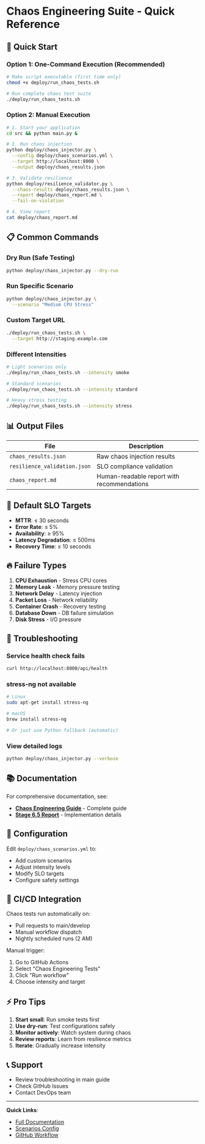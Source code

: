 # Chaos Engineering Suite - Quick Reference

## 🚀 Quick Start

### Option 1: One-Command Execution (Recommended)

```bash
# Make script executable (first time only)
chmod +x deploy/run_chaos_tests.sh

# Run complete chaos test suite
./deploy/run_chaos_tests.sh
```

### Option 2: Manual Execution

```bash
# 1. Start your application
cd src && python main.py &

# 2. Run chaos injection
python deploy/chaos_injector.py \
  --config deploy/chaos_scenarios.yml \
  --target http://localhost:8000 \
  --output deploy/chaos_results.json

# 3. Validate resilience
python deploy/resilience_validator.py \
  --chaos-results deploy/chaos_results.json \
  --report deploy/chaos_report.md \
  --fail-on-violation

# 4. View report
cat deploy/chaos_report.md
```

## 📋 Common Commands

### Dry Run (Safe Testing)
```bash
python deploy/chaos_injector.py --dry-run
```

### Run Specific Scenario
```bash
python deploy/chaos_injector.py \
  --scenario "Medium CPU Stress"
```

### Custom Target URL
```bash
./deploy/run_chaos_tests.sh \
  --target http://staging.example.com
```

### Different Intensities
```bash
# Light scenarios only
./deploy/run_chaos_tests.sh --intensity smoke

# Standard scenarios
./deploy/run_chaos_tests.sh --intensity standard

# Heavy stress testing
./deploy/run_chaos_tests.sh --intensity stress
```

## 📊 Output Files

| File | Description |
|------|-------------|
| `chaos_results.json` | Raw chaos injection results |
| `resilience_validation.json` | SLO compliance validation |
| `chaos_report.md` | Human-readable report with recommendations |

## 🎯 Default SLO Targets

- **MTTR**: ≤ 30 seconds
- **Error Rate**: ≤ 5%
- **Availability**: ≥ 95%
- **Latency Degradation**: ≤ 500ms
- **Recovery Time**: ≤ 10 seconds

## 🔥 Failure Types

1. **CPU Exhaustion** - Stress CPU cores
2. **Memory Leak** - Memory pressure testing
3. **Network Delay** - Latency injection
4. **Packet Loss** - Network reliability
5. **Container Crash** - Recovery testing
6. **Database Down** - DB failure simulation
7. **Disk Stress** - I/O pressure

## 🚨 Troubleshooting

### Service health check fails
```bash
curl http://localhost:8000/api/health
```

### stress-ng not available
```bash
# Linux
sudo apt-get install stress-ng

# macOS
brew install stress-ng

# Or just use Python fallback (automatic)
```

### View detailed logs
```bash
python deploy/chaos_injector.py --verbose
```

## 📚 Documentation

For comprehensive documentation, see:
- **[Chaos Engineering Guide](../docs/CHAOS_ENGINEERING_GUIDE.md)** - Complete guide
- **[Stage 6.5 Report](../STAGE_6.5_COMPLETION_REPORT.md)** - Implementation details

## 🔧 Configuration

Edit `deploy/chaos_scenarios.yml` to:
- Add custom scenarios
- Adjust intensity levels
- Modify SLO targets
- Configure safety settings

## 🤖 CI/CD Integration

Chaos tests run automatically on:
- Pull requests to main/develop
- Manual workflow dispatch
- Nightly scheduled runs (2 AM)

Manual trigger:
1. Go to GitHub Actions
2. Select "Chaos Engineering Tests"
3. Click "Run workflow"
4. Choose intensity and target

## ⚡ Pro Tips

1. **Start small**: Run smoke tests first
2. **Use dry-run**: Test configurations safely
3. **Monitor actively**: Watch system during chaos
4. **Review reports**: Learn from resilience metrics
5. **Iterate**: Gradually increase intensity

## 📞 Support

- Review troubleshooting in main guide
- Check GitHub Issues
- Contact DevOps team

---

**Quick Links**:
- [Full Documentation](../docs/CHAOS_ENGINEERING_GUIDE.md)
- [Scenarios Config](chaos_scenarios.yml)
- [GitHub Workflow](../.github/workflows/chaos.yml)

